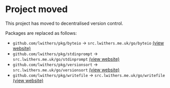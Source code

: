 # Project moved

This project has moved to decentralised version control.

Packages are replaced as follows:
 - `github.com/lwithers/pkg/byteio` → `src.lwithers.me.uk/go/byteio` [(view website)](https://src.lwithers.me.uk/go/byteio)
 - `github.com/lwithers/pkg/stdinprompt` → `src.lwithers.me.uk/go/stdinprompt` [(view website)](https://src.lwithers.me.uk/go/stdinprompt)
 - `github.com/lwithers/pkg/versionsort` → `src.lwithers.me.uk/go/versionsort` [(view website)](https://src.lwithers.me.uk/go/versionsort)
 - `github.com/lwithers/pkg/writefile` → `src.lwithers.me.uk/go/writefile` [(view website)](https://src.lwithers.me.uk/go/writefile)
